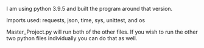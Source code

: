 I am using python 3.9.5 and built the program around that version.

Imports used: requests, json, time, sys, unittest, and os

Master_Project.py will run both of the other files.
If you wish to run the other two python files individually you can do that as well.
